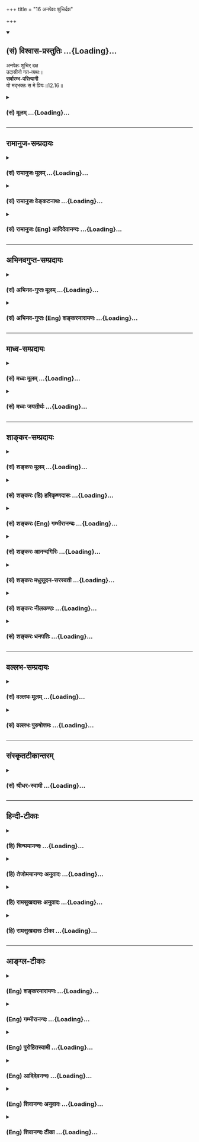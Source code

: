 +++
title = "16 अनपेक्षः शुचिर्दक्ष"

+++
<div class="js_include" newlevelforh1="2" title="(सं) विश्वास-प्रस्तुतिः" unfilled url="/mahAbhAratam/vyAsaH/shlokashaH/06-bhIShma-parva/03-bhagavad-gItA-parva/saMskRtam/vishvAsa-prastutiH/12_bhakti-yogaH/16_anapexaH_shuchird.md">
<details open><summary><h2>(सं) विश्वास-प्रस्तुतिः ...{Loading}...</h2></summary>

अनपेक्षः शुचिर् दक्ष  
उदासीनो गत-व्यथः।  
**सर्वारम्भ-परित्यागी**  
यो मद्भक्तः स मे प्रियः॥12.16॥
</details>
</div>
<div class="js_include collapsed" newlevelforh1="3" title="(सं) मूलम्" unfilled url="/mahAbhAratam/vyAsaH/shlokashaH/06-bhIShma-parva/03-bhagavad-gItA-parva/saMskRtam/mUlam/12_bhakti-yogaH/16_anapexaH_shuchird.md">
<details><summary><h3>(सं) मूलम् ...{Loading}...</h3></summary>

अनपेक्षः शुचिर्दक्ष उदासीनो गतव्यथः।  
सर्वारम्भपरित्यागी यो मद्भक्तः स मे प्रियः।।12.16।।
</details>
</div>


_________________
## रामानुज-सम्प्रदायः
<div class="js_include collapsed" newlevelforh1="3" title="(सं) रामानुजः मूलम्" unfilled url="/mahAbhAratam/vyAsaH/shlokashaH/06-bhIShma-parva/03-bhagavad-gItA-parva/saMskRtam/rAmAnujaH/mUlam/12_bhakti-yogaH/16_anapexaH_shuchird.md">
<details><summary><h3>(सं) रामानुजः मूलम् ...{Loading}...</h3></summary>

।।12.16।।**अनपेक्षः** -- आत्मव्यतिरिक्ते कृत्स्ने वस्तुनि अनपेक्षः;
**शुचिः** -- शास्त्रविहितद्रव्यवर्धितकायः; **दक्षः** --
शास्त्रीयक्रियोपादानसमर्थः अन्यत्र **उदासीनः; गतव्यथः** --
शास्त्रीयक्रियानिर्वृत्तौ अवर्जनीयशीतोष्णपरुषस्पर्शादिदुःखेषु
व्यथारहितः; सर्वारम्भपरित्यागी --
शास्त्रीयव्यतिरिक्तसर्वकर्मारम्भपरित्यागी; य एवंभूतो मद्भक्तः स मे
प्रियः।

</details>
</div>
<div class="js_include collapsed" newlevelforh1="3" title="(सं) रामानुजः वेङ्कटनाथः" unfilled url="/mahAbhAratam/vyAsaH/shlokashaH/06-bhIShma-parva/03-bhagavad-gItA-parva/saMskRtam/rAmAnujaH/venkaTanAthaH/12_bhakti-yogaH/16_anapexaH_shuchird.md">
<details><summary><h3>(सं) रामानुजः वेङ्कटनाथः ...{Loading}...</h3></summary>

  
  
।।12.16।। आत्ममात्रापेक्षत्वेन शास्त्रीयमात्रजागरूकत्वं
तद्व्यतिरिक्तेष्वत्यन्तनिरीहत्वं चाह -- अनपेक्षः इति श्लोकेन।
प्रस्तुताधिकारविरोधव्युदासाय सामान्यं विशेषे नियमयतिआत्मव्यतिरिक्त इति।
अन्येषु सङ्कोचकाभावात्कृत्स्न इत्युक्तम्। फलीभूतस्य शुचित्वस्य स्वरूपेण
विधातुमशक्यत्वात्तद्धेतौ तात्पर्यमित्याह -- शास्त्रविहितेति।
अन्यविषयसामर्थ्यस्यानुपयुक्तत्वात्तदुपयुक्तानुष्ठानसामर्थ्यं
दक्षशब्देनाभिधीयत इत्याहशास्त्रीयेति। विरोधपरिहारायौदासीन्यं
विहितव्यतिरिक्तविषयमित्याहअन्यत्रोदासीन इति।
अविहिताप्रतिषिद्धेष्वित्यर्थः। अपक्षपातिन्वमिहौदासीन्यं वदन्तःसमः शत्रौ
च \[12।18\] इत्यादिवक्ष्यमाणपौनरुक्त्यान्निरस्ताः।
निषिद्ध्यमानव्यथाप्रसङ्गं दर्शयतिशास्त्रीयक्रियानिर्वृत्ताविति।
विहितयोगारम्भादिव्यवच्छेदायाहशास्त्रीयव्यतिरिक्तेति।
साभिसन्धिकपरित्यागस्यात्र विवक्षितत्वात् माध्यस्थ्यरूपौदासीन्याद्भेदः।
यद्वा निष्प्रयत्नतारूपोदासीनत्वफलं सर्वकर्मारम्भपरित्यागः। कर्मात्र
वाक्कायव्यापारः। स एवारभ्यमाणत्वादारम्भः। तस्योपादानं वा। एतदखिलमपि
मद्भक्तिविशिष्टतयैव प्रियत्वकारणमिति मद्भक्तशब्देन विवक्षितमित्याहय
एवम्भूतो मद्भक्त इति।  
  

</details>
</div>
<div class="js_include collapsed" newlevelforh1="3" title="(सं) रामानुजः (Eng) आदिदेवानन्दः" unfilled url="/mahAbhAratam/vyAsaH/shlokashaH/06-bhIShma-parva/03-bhagavad-gItA-parva/saMskRtam/rAmAnujaH/english/AdidevAnandaH/12_bhakti-yogaH/16_anapexaH_shuchird.md">
<details><summary><h3>(सं) रामानुजः (Eng) आदिदेवानन्दः ...{Loading}...</h3></summary>

12.16 He who is free from 'desires', i.e., who has no longing for anything except the self; who is 'pure', namely, whose body is nourished on the food prescribed by the Sastras; who is an 'expert' namely, who is an expert in performing actions prescribed by the Sastras; who is
'indifferent', i.e., not interested in matters other than those enjoined by the Sastras; who is free from 'agony', i.e., of pain caused by heat,
cold, contact with coarse things etc., which are inevitably associated with the performance of rites prescribed by the Sastras; who renounces all 'undertakings,' i.e., who renounces all undertakings except those demanded by the Sastras - the devotee who is like this is dear to Me.

</details>
</div>


_________________
## अभिनवगुप्त-सम्प्रदायः
<div class="js_include collapsed" newlevelforh1="3" title="(सं) अभिनव-गुप्तः मूलम्" unfilled url="/mahAbhAratam/vyAsaH/shlokashaH/06-bhIShma-parva/03-bhagavad-gItA-parva/saMskRtam/abhinava-guptaH/mUlam/12_bhakti-yogaH/16_anapexaH_shuchird.md">
<details><summary><h3>(सं) अभिनव-गुप्तः मूलम् ...{Loading}...</h3></summary>

।।12.15 -- 12.20।। यस्मादित्यादि मे प्रिया इत्यन्तम्। अनिकेतः -- इदमेव
मया कर्तव्यम् इति यस्य नास्ति प्रतिज्ञा। यथाप्राप्तहेवाकितया
सुखदुःखादिकमुपभुञ्ज्ञानः परमेश्वरविषयसमावेशितहृदयः सुखेनैव प्राप्नोति
परमकैवल्यम् इति।  
  
।। शिवम्।।

</details>
</div>
<div class="js_include collapsed" newlevelforh1="3" title="(सं) अभिनव-गुप्तः (Eng) शङ्करनारायणः" unfilled url="/mahAbhAratam/vyAsaH/shlokashaH/06-bhIShma-parva/03-bhagavad-gItA-parva/saMskRtam/abhinava-guptaH/english/shankaranArAyaNaH/12_bhakti-yogaH/16_anapexaH_shuchird.md">
<details><summary><h3>(सं) अभिनव-गुप्तः (Eng) शङ्करनारायणः ...{Loading}...</h3></summary>

12.16 See Comment under 12.20

</details>
</div>


_________________
## माध्व-सम्प्रदायः
<div class="js_include collapsed" newlevelforh1="3" title="(सं) मध्वः मूलम्" unfilled url="/mahAbhAratam/vyAsaH/shlokashaH/06-bhIShma-parva/03-bhagavad-gItA-parva/saMskRtam/madhvaH/mUlam/12_bhakti-yogaH/16_anapexaH_shuchird.md">
<details><summary><h3>(सं) मध्वः मूलम् ...{Loading}...</h3></summary>

।।12.16।। सर्वारम्भपरित्यागी इत्यादेः
सामान्यविशेषव्याख्यानव्याख्येयभावेनापुनरुक्तिः। हर्षादिभिर्मुक्त
इत्युक्ते कादाचित्कमपि भवतीतियो न हृष्यति \[12।17\] इत्युक्तम्।
उपचारपरिहारार्थं पूर्वम् आधिक्यज्ञानार्थं भक्त्यभ्यासः। ये तु सर्वाणि
कर्माणि \[12।6\] इत्यादेः प्रपञ्च एषः।

</details>
</div>
<div class="js_include collapsed" newlevelforh1="3" title="(सं) मध्वः जयतीर्थः" unfilled url="/mahAbhAratam/vyAsaH/shlokashaH/06-bhIShma-parva/03-bhagavad-gItA-parva/saMskRtam/madhvaH/jayatIrthaH/12_bhakti-yogaH/16_anapexaH_shuchird.md">
<details><summary><h3>(सं) मध्वः जयतीर्थः ...{Loading}...</h3></summary>

।।12.16।। पुनरुक्तिदोषमाशङ्क्य परिहरति --
**सर्वे**ति। सर्वारम्भपरितयागीशुभाशुभपरित्यागी \[12।17\],इत्यादौ
सामान्यविशेषभावेनसन्तुष्टः सततं योगी \[12।14\]सन्तुष्टो येन केनचित्
\[12।19\] इत्यादौ व्याख्यानव्याख्येयभावेनहर्षामर्षभयोद्वेगैर्मुक्तः
\[12।15\]यो न हृष्यति \[12।17\] इत्यत्र नोक्तं प्रकारद्वयं सम्भवतीत्यत
आह -- **हर्षादिभिरि**ति। निष्ठाप्रत्ययेनातीतत्वप्रतीत्या कालान्तरे
हर्षादिकं भवतीत्याशङ्क्य क्रियाप्रबन्धे विहितेन लटा प्रतिपादयतीत्यर्थः।
तर्हीदमेवास्तु; किं तेन इत्यत आह -- **उपचारे**ति। सिद्धेऽर्थे वचनमुपचारं
तात्पर्यद्योतनेन परिहरतीत्यर्थः। यो मद्भक्तः इति भक्तिः पुनःपुनरुच्यते;
तत्प्रयोजनमाह -- **आधिक्ये**ति। अद्वेष्टा \[12।13\] इत्यादिनोक्तेषु
सर्वधर्मेषु भक्तेरिति शेषः। अद्वेष्टा इत्यादेः सङ्गत्यदर्शनात्तामाह --
**ये त्वे**ति। प्रपञ्चस्तदुपलक्षितस्याभिधानम्।
अक्षरोपासकानधिकृत्यैतदुच्यते इत्यसत्। सन्निहितसम्बन्धे सति
व्यवहितसम्बन्धप्रहणायोगात्योमद्भक्तः स मे प्रियः इत्यादिवचनाच्च।

</details>
</div>


_________________
## शाङ्कर-सम्प्रदायः
<div class="js_include collapsed" newlevelforh1="3" title="(सं) शङ्करः मूलम्" unfilled url="/mahAbhAratam/vyAsaH/shlokashaH/06-bhIShma-parva/03-bhagavad-gItA-parva/saMskRtam/shankaraH/mUlam/12_bhakti-yogaH/16_anapexaH_shuchird.md">
<details><summary><h3>(सं) शङ्करः मूलम् ...{Loading}...</h3></summary>

।।12.16।। --,देहेन्द्रियविषयसंबन्धादिषु अपेक्षाविषयेषु **अनपेक्षः**
निःस्पृहः। **शुचिः** बाह्येन आभ्यन्तरेण च शौचेन संपन्नः। **दक्षः**
प्रत्युत्पन्नेषु कार्येषु सद्यः यथावत् प्रतिपत्तुं समर्थः। **उदासीनः** न
कस्यचित् मित्रादेः पक्षं भजते यः; सः उदासीनः यतिः। **गतव्यथः** गतभयः।
**सर्वारम्भपरित्यागी** आरभ्यन्त इति आरम्भाः इहामुत्रफलभोगार्थानि
कामहेतूनि कर्माणि सर्वारम्भाः; तान् परित्यक्तुं शीलम् अस्येति
सर्वारम्भपरित्यागी **यः मद्भक्तः सः मे प्रियः**।। किञ्च --,

</details>
</div>
<div class="js_include collapsed" newlevelforh1="3" title="(सं) शङ्करः (हि) हरिकृष्णदासः" unfilled url="/mahAbhAratam/vyAsaH/shlokashaH/06-bhIShma-parva/03-bhagavad-gItA-parva/saMskRtam/shankaraH/hindI/harikRShNadAsaH/12_bhakti-yogaH/16_anapexaH_shuchird.md">
<details><summary><h3>(सं) शङ्करः (हि) हरिकृष्णदासः ...{Loading}...</h3></summary>

।।12.16।। जो शरीर; इन्द्रिय; विषय और उनके सम्बन्ध आदि स्पृहाके विषयोंमें
अपेक्षारहित -- निःस्पृह है; बाहरभीतरकी शुद्धिसे सम्पन्न है; और चतुर
अर्थात् अनेक कर्त्तव्योंके प्राप्त होनेपर उनमेंसे तुरंत ही यथार्थ
कर्त्तव्यको निश्चित करनेमें समर्थ है। तथा जो उदासीन अर्थात् किसी मित्र
आदिका पक्षपात न करनेवाला संन्यासी है और गतव्यथ यानी निर्भय है। तथा जो
समस्त आरम्भोंका त्याग करनेवाला है -- जो आरम्भ किये जायँ उनका नाम आरम्भ
है; इसके अनुसार इस लोक और परलोकके फलभोगके लिये किये जानेवाले समस्त
कामनाहेतुक कर्मोंका नाम सर्वारम्भ है; उन्हें त्यागनेका जिसका स्वभाव है
ऐसा जो मेरा भक्त है वह मेरा प्यारा है।

</details>
</div>
<div class="js_include collapsed" newlevelforh1="3" title="(सं) शङ्करः (Eng) गम्भीरानन्दः" unfilled url="/mahAbhAratam/vyAsaH/shlokashaH/06-bhIShma-parva/03-bhagavad-gItA-parva/saMskRtam/shankaraH/english/gambhIrAnandaH/12_bhakti-yogaH/16_anapexaH_shuchird.md">
<details><summary><h3>(सं) शङ्करः (Eng) गम्भीरानन्दः ...{Loading}...</h3></summary>

12.16 Anapeksah, he who has no desires with regard to covetable things
like body, organs, objects, (their inter-) relationship, etc.; sucih,
who is pure, endowed with external and internal purity; daksah, who is
dextrous, who is able to promptly understand in the right way the duties
that present themselves; udasinah, who is impartial, the monk who does
not side with anybody-friends and others; gatavyathah, who is free from
fear; sarva-arambha-parityagi, who has renounced every undertaking-works
under-taken are arambhah; sarva-arambhah means works undertaken out of
desire for results to be enjoyed here or hereafter; he who is apt to
give them up (pari-tyaga) is sarva-arambha-parityahi; he who is such a
madbhaktah, devotee of Mine; he is priyah, dear; me, to Me. Further,

</details>
</div>
<div class="js_include collapsed" newlevelforh1="3" title="(सं) शङ्करः आनन्दगिरिः" unfilled url="/mahAbhAratam/vyAsaH/shlokashaH/06-bhIShma-parva/03-bhagavad-gItA-parva/saMskRtam/shankaraH/AnandagiriH/12_bhakti-yogaH/16_anapexaH_shuchird.md">
<details><summary><h3>(सं) शङ्करः आनन्दगिरिः ...{Loading}...</h3></summary>

।।12.16।। निरपेक्षत्वादिकमपि ज्ञानिनो विशेषणमित्याह -- **अनपेक्ष इति।**
आदिपदमपेक्षणीयसर्वसंग्रहार्थं; प्रतिपत्तव्येषु प्रतिपत्तुं कर्तव्येषु
कर्तुं चेत्यर्थः। परैस्ताडितस्यापि गता व्यथा भयमस्येति
व्युत्पत्तिमाश्रित्याह -- **गतेति।** नच क्षमीत्यनेन पौनरुक्त्यं
प्रत्युत्पन्नायामपि व्यथायामपकर्तृष्वनपकर्तृत्वं
क्षमित्वमित्यभ्युपगमात्।

</details>
</div>
<div class="js_include collapsed" newlevelforh1="3" title="(सं) शङ्करः मधुसूदन-सरस्वती" unfilled url="/mahAbhAratam/vyAsaH/shlokashaH/06-bhIShma-parva/03-bhagavad-gItA-parva/saMskRtam/shankaraH/madhusUdana-sarasvatI/12_bhakti-yogaH/16_anapexaH_shuchird.md">
<details><summary><h3>(सं) शङ्करः मधुसूदन-सरस्वती ...{Loading}...</h3></summary>

।।12.16।। अनपेक्ष इति। किंच निरपेक्षः सर्वेषु भोगोपकरणेषु
यदृच्छोपनीतेष्वपि निःस्पृहः; शुचिर्बाह्याभ्यन्तरशौचसंपन्नः; दक्ष
उपस्थितेषु ज्ञातव्येषु कर्तव्येषु च सद्य एव ज्ञातुं कर्तुं च समर्थः;
उदासीनो न कस्यचिन्मित्रादेः पक्षं भजते; यो गतव्यथः परैस्ताड्यमानस्यापि
गता नोत्पन्ना व्यथा पीडा यस्य सः; उत्पन्नायामपि व्यथायामनपकर्तृत्वं
क्षमित्वं; व्यथाकारणेषु सत्स्वप्यनुत्पन्नव्यथत्वं गतव्यथत्वमिति भेदः।
ऐहिकामुष्मिकफलानि सर्वाणि कर्माणि सर्वारम्भास्तान्परित्युक्तं शीलं यस्य
स सर्वारम्भपरित्यागी संन्यासी यो मद्भक्तः स मे प्रियः।

</details>
</div>
<div class="js_include collapsed" newlevelforh1="3" title="(सं) शङ्करः नीलकण्ठः" unfilled url="/mahAbhAratam/vyAsaH/shlokashaH/06-bhIShma-parva/03-bhagavad-gItA-parva/saMskRtam/shankaraH/nIlakaNThaH/12_bhakti-yogaH/16_anapexaH_shuchird.md">
<details><summary><h3>(सं) शङ्करः नीलकण्ठः ...{Loading}...</h3></summary>

।।12.16।। अस्यैव व्युत्थानावस्थामाह -- **अनपेक्ष इति।** सुखप्राप्तौ
दुःखहाने वा तत्साधने वा लिप्साशून्योऽनपेक्षः। शुचिः बाह्याभ्यन्तरशौचवान्
पुण्यापुण्याभ्यामलिप्तो वा। दक्षः भगवद्भजनादावनलसः। उदासीनो मानापमानादौ
समवृत्तिः। अतएव गता व्यथा चेतःपीडा यस्य स गतव्यथः। सर्वारम्भपरित्यागी
संन्यासित्वादेव। यो मद्भक्तः स मे प्रियः।

</details>
</div>
<div class="js_include collapsed" newlevelforh1="3" title="(सं) शङ्करः धनपतिः" unfilled url="/mahAbhAratam/vyAsaH/shlokashaH/06-bhIShma-parva/03-bhagavad-gItA-parva/saMskRtam/shankaraH/dhanapatiH/12_bhakti-yogaH/16_anapexaH_shuchird.md">
<details><summary><h3>(सं) शङ्करः धनपतिः ...{Loading}...</h3></summary>

।।12.16।। निरपेक्षत्वादिकमपि ज्ञानिनो विशेषणमित्याशयेनाह। अनपेक्षः
देहेन्द्रियविषयसंबन्धेषु सर्वेष्वपेक्षणीयेषु
यदृच्छायोपलब्धेष्वपेक्षाशून्यो निस्पृहः। शुचिः मृदम्ब्वादिनिमित्तेन
बाह्येन दयादिनाभ्यन्तरेण च शौचने संपन्नः पुण्यापुण्याभ्यामलिप्य इति वा।
अस्मिन्पक्षे प्रकरणाविरोधः। पुण्यापुण्ये न करोत्यस्ताभ्यामलिप्त इत्यर्थे
तु शूभाशुभपरित्यागीत्येन पौनरुक्त्यं बोध्यम्। दक्षः प्रत्युत्पन्नेषु
कर्तव्येषु यथावज्ज्ञातु कर्तुं न कुशलो नत्वलसः। कस्यचिन्मित्रादेः
पक्षपातं न भजत इत्युदासीनः। यत्तु मानापमानादौ समवृत्तिरुदासीन इति तन्न।
तथा मानापमानयोरित्यादिना पौनरुक्त्यापत्तेः। ताडितुमुद्यतादपि
व्यथानिमित्तं गतं भयं यस्मात्। नच क्षमीत्यनेन पौनरुक्त्यं परैस्ताडितस्य
प्रत्युत्पन्नायामापि पीडायां तन्निमित्तं ताडनकर्तृषु ताडनाद्यकर्तुत्वं
क्षमित्वमित्यभ्युपगमात्।
अतएवैहिकामुष्मकदुःखनिवृत्तितत्सुखप्राप्त्यर्थानि कर्माणि आरभ्यन्त
इत्यारम्भास्तान् परियक्तुं शीलमस्य स सर्वारम्भपरित्यागी। यतो
भयहेतुभूतसर्वारम्भपरित्यागी अतो गतव्यथ इति वा। यो मद्भक्तः स मे प्रियः।

</details>
</div>


_________________
## वल्लभ-सम्प्रदायः
<div class="js_include collapsed" newlevelforh1="3" title="(सं) वल्लभः मूलम्" unfilled url="/mahAbhAratam/vyAsaH/shlokashaH/06-bhIShma-parva/03-bhagavad-gItA-parva/saMskRtam/vallabhaH/mUlam/12_bhakti-yogaH/16_anapexaH_shuchird.md">
<details><summary><h3>(सं) वल्लभः मूलम् ...{Loading}...</h3></summary>

।।12.16।। अनपेक्ष इति। मत्सेवातिरिक्तं सालोक्यादिकमपि नापेक्षते।
तथासालोक्यसार्ष्टिसारूप्यसामीप्यैकत्वमप्युत। दीयमानं न गृह्णन्ति विना
मत्सेवनं जनाः \[3।29।13\] इति भागवतवचनात्। शुचिराचारवान्आचारप्रभवो
धर्मस्तेनैव च सुखी भवेत् इति वाक्यात्। तथा भगवत्सेवायां
तत्तच्छृङ्गारयोजने दक्षः चतुरः। तत्प्रतिकूले गृहादावुदासीनः। तत्रापि
गतव्यथःभार्यादीनां तथाऽन्येषामसतश्चाक्रमं सहेत् तथा कलत्रादिकं प्रतिकूलं
दृष्ट्वा तदीयसर्वविषयारम्भपरित्यागी च। सेवायां हिउद्वेगः प्रतिबन्धो वा
भोगो वा स्यात्तु बाधकः इति श्रीमदाचार्यैरप्युच्यते; अतः
सर्वारम्भभोगोऽनुचितः घातकत्वात्। य एवम्भूतो भक्तः स मे प्रियः।

</details>
</div>
<div class="js_include collapsed" newlevelforh1="3" title="(सं) वल्लभः पुरुषोत्तमः" unfilled url="/mahAbhAratam/vyAsaH/shlokashaH/06-bhIShma-parva/03-bhagavad-gItA-parva/saMskRtam/vallabhaH/puruShottamaH/12_bhakti-yogaH/16_anapexaH_shuchird.md">
<details><summary><h3>(सं) वल्लभः पुरुषोत्तमः ...{Loading}...</h3></summary>

  
  
।।12.16।। किञ्च। अनपेक्षः सेवादौ स्वमनोऽतिरिक्तापेक्षारहितः समर्थ इति
यावत्। शुचिः मत्स्मरणवान्; दक्षः भजनस्वरूपज्ञानवान्; उदासीनः लोकेषु;
गतव्यथः मानसिकक्लेशरहितः; सर्वारम्भपरित्यागी
दृष्टश्रुतफलककर्माऽनुद्यमानस्वभावः। एतादृशो मद्भक्तः मद्भजनकर्त्ता स मे
प्रियः।  
  

</details>
</div>


_________________
## संस्कृतटीकान्तरम्
<div class="js_include collapsed" newlevelforh1="3" title="(सं) श्रीधर-स्वामी" unfilled url="/mahAbhAratam/vyAsaH/shlokashaH/06-bhIShma-parva/03-bhagavad-gItA-parva/saMskRtam/shrIdhara-svAmI/12_bhakti-yogaH/16_anapexaH_shuchird.md">
<details><summary><h3>(सं) श्रीधर-स्वामी ...{Loading}...</h3></summary>

।।12.16।। किंच **-- अनपेक्ष इति।** अनपेक्षो यदृच्छोपस्थितेऽप्यर्थे
निस्पृहः; शुचिर्बाह्याभ्यन्तरशौचसंपन्नः; तक्षोऽनलसः; उदासीनः
पक्षपातरहितः; गतव्यथ आधिशून्यः
सर्वान्दृष्टादृष्टार्थानारम्भानुद्यमान्परित्यक्तुं शीलं यस्य स एवंभूतः
सन् यो मद्भक्तः स मे प्रियः।

</details>
</div>


_________________
## हिन्दी-टीकाः
<div class="js_include collapsed" newlevelforh1="3" title="(हि) चिन्मयानन्दः" unfilled url="/mahAbhAratam/vyAsaH/shlokashaH/06-bhIShma-parva/03-bhagavad-gItA-parva/hindI/chinmayAnandaH/12_bhakti-yogaH/16_anapexaH_shuchird.md">
<details><summary><h3>(हि) चिन्मयानन्दः ...{Loading}...</h3></summary>

।।12.16।। यह तीसरा भाग है। ज्ञानी भक्त के चरित्र पर यह श्लोक और अधिक
प्रकाश डालता है। पूर्व के दो भागों में उसके चौदह लक्षण बताये जा चुके
हैं; और अब इन छ गुणों को बताकर भक्त के चित्र को और अधिक स्पष्ट किया जा
रहा है। जो अनपेक्ष (अपेक्षारहित) है सामान्य पुरुष अपने सुख और शान्ति के
लिए बाह्य देश; काल; वस्तु ; व्यक्ति और परिस्थितियों पर आश्रित होता है।
इनमें से प्रिय की प्राप्ति होने पर वह क्षण भर रोमांचित कर देने वाले
हर्षोल्लास का अनुभव करता है। परन्तु एक सच्चा भक्त अपने सुख के लिए बाह्य
जगत् की अपेक्षा नहीं रखता; क्योंकि उसकी प्रेरणा; समता और प्रसन्नता का
स्रोत हृदयस्थ आत्मा ही होता है। जो शुचि अर्थात् शुद्ध है एक सच्चा भक्त
शारीरिक शुद्धि तथा उसी प्रकार आन्तरिक शुद्धि से भी सम्पन्न होता है। जो
भक्त साधक की स्थिति में भी शरीर मन और जगत् के साथ अपने सम्बन्धों में
शुद्धि रखने के प्रति जागरूक रहता है वही फिर सिद्ध भक्त शुचि को प्राप्त
होता है। यह एक सुविदित तथ्य है कि कोई पुरुष जिस वातावरण में रहता है; उसे
देखकर तथा उसकी वस्तुओं; वस्त्रों आदि की दशा देखकर उस पुरुष के स्वभाव;
अनुशासन तथा संस्कृति का अनुमान किया जा सकता है। शारीरिक शुचिता तथा
व्यवहार में भी पवित्रता रखने पर भारत में अत्यधिक बल दिया गया है। बाह्य
शुद्धि के बिना आन्तरिक शुद्धि मात्र दिवास्वप्न; या व्यर्थ की आशा ही
सिद्ध होगी। दक्ष (कुशल) सदा सजगता तो सुगठित पुरुष का स्वभाव ही बन जाता
है। किसी भी कार्य़ की सफलता की कुंजी उत्साह है। कुशल और समर्थ व्यक्ति वह
नहीं है जो अपने व्यवहार और कार्य में त्रुटियां करता रहता है। दक्ष भक्त
मन से सजग और बुद्धि से समर्थ होता है। उसमें मन की शक्ति का अपव्यय नहीं
होता अत एक बार किसी कार्य का उत्तरदायित्व अपने कन्धों पर लेने के पश्चात्
वह उस कार्य का सिद्धि के लिए सदा तत्पर रहता है। जैसा कि हम देख रहे हैं;
यदि धार्मिक कहे जाने वाले लोग अपने कार्य में आलसी; असावधान और अशिष्ट हो
गये हैं; तो हम समझ सकते हैं कि हिन्दू धर्म अपने प्राचीन वैभव से कितना
दूर भटक गया है। उदासीन समाज में ऐसे अनेक भक्त कहे जाने वाले लोगों का
मिलना कठिन नहीं हैं; जिन्होंने अपने आप को एक अनभिव्यक्त दुखपूर्ण स्थिति
में समर्पित कर दिया है और उसका कारण केवल यह है कि किसी ने उसके साथ
विश्वासघात अथवा दुर्व्यवहार किया था। ऐसे मूढ़ भक्त सोचते हैं कि समाज के
इन अपराधों के प्रति वे उदासीन रहेंगे। बाद में उनकी भक्ति ही उन्हें एक
दुर्भाग्यपूर्ण दायित्व प्रतीत होने लगती है; न कि एक वास्तविक लाभ
दर्शनशास्त्र को विपरीत समझने पर उसकी समाप्ति समाज के आत्मघात में ही होती
है। उदासीन भाव का प्रयोजन केवल अपने मन की शक्तियों का अपव्यय रोकने के लिए
ही है। मनुष्य के जीवन में; छोटीछोटी कठिनाइयाँ; सामान्य बीमारियां
सुखसुविधा का अभाव आदि का होना तो स्वाभाविक और सामान्य बात है। उनको ही
अत्यधिक महत्व देना और उनकी निवृत्ति के लिए दिन रात प्रयत्न करते रहने का
अर्थ जीवन भर परिस्थितियों को अनुकूल बनाने के संघर्ष में ही डूबे रहना है।
यहाँ साधक को यह उपदेश दिया गया है कि जीवन की इन साधारण परिस्थितियों में
वह अपनी मानसिक शक्ति को व्यर्थ ही नहीं खोने दे; बल्कि इन घटनाओं में
उदासीन भाव से रहकर शक्ति का संचय करे। छोटेमोटे दुख और कष्ट अनित्य होने
के कारण स्व्ात ही निवृत्त हो जाते हैं; अत उनके लिए चिन्ता और संघर्ष करने
की कोई आवश्यकता नहीं है। व्यथारहित (भयरहित) जब मनुष्य किसी वस्तु विशेष की
कामना से अभिभूत हो जाता है; तब उसे मन में यह भय लगा रहता है कि कहीं उसकी
इच्छा अतृप्त ही न रह जाये। परन्तु ज्ञानी भक्त सब कामनाओं से मुक्त होने
के कारण निर्भय होता है। सर्वारम्भ परित्यागी संस्कृत में आरम्भ शब्द का
अर्थ कर्म भी होता है। अत सर्वारम्भ परित्यागी शब्द का अर्थ कोई यह नहीं
समझे कि भक्त वह है; जो सब कर्मों का त्याग कर देता है इस प्रकार के
शाब्दिक अर्थ के कारण बहुसंख्यक हिन्दू लोग कर्म करने में अकुशल और आलसी हो
गये हैं। इन लोगों को देखकर ही अन्य लोग हमारी आलोचना करते हुए कहते हैं कि
हिन्दू धर्म में आलस्य को ही दैवी आदर्श के रूप में गौरवान्वित किया गया है
परन्तु यह अनुचित है; क्योंकि इस शब्द के आशय की सर्वथा उपेक्षा की गयी है।
यदि कोई व्यक्ति किसी कर्म में निश्चित प्रारम्भ देखता है; तो इसका अर्थ यह
हुआ कि वह स्वयं को उस कर्म का आरम्भकर्ता मानता है। उसके मन में यह भाव
दृढ़ होना चाहिए कि उसने ही यह कर्म विशेष किसी विशेष फल को प्राप्त करने
के लिए प्रारम्भ किया है; जिसे प्राप्त कर वह कोई निश्चित लाभ या सुख
प्राप्त करेगा। जो पुरुष भगवान् का भक्त है; और सांस्कृतिक पूर्णत्व को
प्राप्त करना चाहता है; उसको इस प्रकार के मान और कर्तृत्व के अभिमान को
सर्वथा त्याग कर निरहंकार भाव से जगत् में कर्म करने चाहिए। वास्तविकता यह
है कि हमारे जीवन में कोई भी कर्म नया नहीं है; जिसका अपना स्वतन्त्र
प्रारम्भ और समाप्ति हो। सम्पूर्ण जगत् के सनातन कर्म व्यापार में ही सभी
कर्मों का समावेश हो जाता है। यदि भलीभांति विचार किया जाये तो ज्ञात होगा
कि हमारे सभी कर्म जगत् में उपलब्ध वस्तुओं और स्थितियों से नियन्त्रित;
नियमित; शासित और प्रेरित होते हैं। ईश्वर के भक्त को विश्व की इस एकता का
सदैव भान बना रहता है; और इसलिए; वह जगत् में सदा ईश्वर के हाथों में एक
करण या निमित्त के रूप में कर्म करता है; न कि किसी कर्म के स्वतन्त्र
कर्ता के रूप में। उपर्युक्त सद्गुणों से सम्पन्न भक्त मुझे प्रिय है। भक्त
के कुछ और लक्षण बताते हुए भगवान् कहते हैं

</details>
</div>
<div class="js_include collapsed" newlevelforh1="3" title="(हि) तेजोमयानन्दः अनुवादः" unfilled url="/mahAbhAratam/vyAsaH/shlokashaH/06-bhIShma-parva/03-bhagavad-gItA-parva/hindI/tejomayAnandaH/anuvAdaH/12_bhakti-yogaH/16_anapexaH_shuchird.md">
<details><summary><h3>(हि) तेजोमयानन्दः अनुवादः ...{Loading}...</h3></summary>

।।12.16।। जो अपेक्षारहित, शुद्ध, दक्ष, उदासीन, व्यथारहित और सर्वकर्मों
का संन्यास करने वाला मेरा भक्त है, वह मुझे प्रिय है।।

</details>
</div>
<div class="js_include collapsed" newlevelforh1="3" title="(हि) रामसुखदासः अनुवादः" unfilled url="/mahAbhAratam/vyAsaH/shlokashaH/06-bhIShma-parva/03-bhagavad-gItA-parva/hindI/rAmasukhadAsaH/anuvAdaH/12_bhakti-yogaH/16_anapexaH_shuchird.md">
<details><summary><h3>(हि) रामसुखदासः अनुवादः ...{Loading}...</h3></summary>

।।12.16।। जो आकाङ्क्षासे रहित, बाहर-भीतरसे पवित्र, दक्ष, उदासीन, व्यथासे
रहित और सभी आरम्भोंका अर्थात् नये-नये कर्मोंके आरम्भका सर्वथा त्यागी है,
वह मेरा भक्त मुझे प्रिय है।

</details>
</div>
<div class="js_include collapsed" newlevelforh1="3" title="(हि) रामसुखदासः टीका" unfilled url="/mahAbhAratam/vyAsaH/shlokashaH/06-bhIShma-parva/03-bhagavad-gItA-parva/hindI/rAmasukhadAsaH/TIkA/12_bhakti-yogaH/16_anapexaH_shuchird.md">
<details><summary><h3>(हि) रामसुखदासः टीका ...{Loading}...</h3></summary>

।।12.16।।***व्याख्या--*'अनपेक्षः'--**भक्त भगवान्को ही सर्वश्रेष्ठ मानता
है। उसकी दृष्टिमें भगवत्प्राप्तिसे बढ़कर दूसरा कोई लाभ नहीं होता। अतः
संसारकी किसी भी वस्तुमें उसका किञ्चिन्मात्र भी खिंचाव नहीं होता। इतना ही
नहीं; अपने कहलानेवाले शरीर, इन्द्रियों, मन, बुद्धिमें भी उसका अपनापन
नहीं रहता, प्रत्युत वह उनको भी भगवान्का ही मानता है, जो कि वास्तवमें
भगवान्के ही हैं। अतः उसको शरीर-निर्वाहकी भी चिन्ता नहीं होती। फिर वह और
किस बातकी अपेक्षा करे; अर्थात् फिर उसे किसी भी वस्तुकी
इच्छा-वासना-स्पृहा नहीं रहती।  
  
भक्तपर चाहे कितनी ही बड़ी आपत्ति आ जाय, आपत्तिका ज्ञान होनेपर भी उसके
चित्तपर प्रतिकूल प्रभाव नहीं होता। भयंकर-से-भयंकर परिस्थितिमें भी वह
भगवान्की लीलाका अनुभव करके मस्त रहता है। इसलिये वह किसी प्रकारकी
अनुकूलताकी कामना नहीं करता।  
  
नाशवान् पदार्थ तो रहते नहीं, उनका वियोग अवश्यम्भावी है और अविनाशी
परमात्मासे कभी वियोग होता ही नहीं --इस वास्तविकताको जाननेके कारण भक्तमें
स्वाभाविक ही नाशवान् पदार्थोंकी इच्छा पैदा नहीं होती।  
यह बात खास ध्यान देनेकी है कि केवल इच्छा करनेसे शरीर-निर्वाहके पदार्थ
मिलते हों तथा इच्छा न करनेसे न मिलते हों--ऐसा कोई नियम नहीं है।
वास्तवमें शरीर-निर्वाहकी आवश्यक सामग्री स्वतः प्राप्त होती है; क्योंकि
जीवमात्रके शरीर-निर्वाहकी आवश्यक सामग्रीका प्रबन्ध भगवान्की ओरसे पहले ही
हुआ रहता है। इच्छा करनेसे तो आवश्यक वस्तुओंकी प्राप्तिमें बाधा ही आती
है। अगर मनुष्य किसी वस्तुको अपने लिये अत्यन्त आवश्यक समझकर वह वस्तु कैसे
मिले; कहाँ मिले; कब मिले;' -- ऐसी प्रबल इच्छाको अपने अन्तःकरणमें पकड़े
रहता है, तो उसकी उस इच्छाका विस्तार नहीं हो पाता अर्थात् उसकी वह इच्छा
दूसरे लोगोंके अन्तःकरणतक नहीं पहुँच पाती। इस कारण दूसरे लोगोंके
अन्तःकरणमें उस आवश्यक वस्तुको देनेकी इच्छा या प्रेरणा नहीं होती। प्रायः
देखा जाता है कि लेनेकी प्रबल इच्छा रखनेवाले-(चोर आदि) को कोई देना नहीं
चाहता। इसके विपरीत किसी वस्तुकी इच्छा न रखनेवाले विरक्त त्यागी और बालककी
आवश्यकताओंका अनुभव अपने-आप दूसरोंको होता है, और दूसरे उनके
शरीर-निर्वाहका अपने-आप प्रसन्नतापूर्वक प्रबन्ध करते हैं। इससे यह सिद्ध
हुआ कि इच्छा न करनेसे जीवन-निर्वाहकी आवश्यक वस्तुएँ बिना माँगे स्वतः
मिलती हैं। अतः वस्तुओंकी इच्छा करना केवल मूर्खता और अकारण दुःख पाना ही
है। सिद्ध भक्तको तो अपने कहे जानेवाले शरीरकी भी अपेक्षा नहीं होती;
इसलिये वह सर्वथा निरपेक्ष होता है।  
किसी-किसी भक्तको तो इसकी भी अपेक्षा नहीं होती कि भगवान् दर्शन दें!
भगवान् दर्शन दें तो आनन्द, न दें तो आनन्द! वह तो सदा भगवान्की प्रसन्नता
और कृपाको देखकर मस्त रहता है। ऐसे निरपेक्ष भक्तके पीछे-पीछे भगवान् भी
घूमा करते हैं! भगवान् स्वयं कहते हैं --  
    **निरेपक्षं मुनिं शान्तं निर्वैरं समदर्शनम्।**  
  
**    अनुव्रजाम्यहं नित्यं पूयेयेत्यङ्घ्रिरेणुभिः।।**  
                                
(श्रीमद्भा0 11। 14। 16)  
'जो निरपेक्ष (किसीकी अपेक्षा न रखनेवाला), निरन्तर मेरा मनन करनेवाला,
शान्त, द्वेष-रहित और सबके प्रति समान दृष्टि रखनेवाला है, उस महात्माके
पीछे-पीछे मैं सदा यह सोचकर घूमा करता हूँ कि उसकी चरण-रज मेरे ऊपर पड़ जाय
और मैं पवित्र हो जाऊँ। '  
किसी वस्तुकी इच्छाको लेकर भगवान्की भक्ति करनेवाला मनुष्य वस्तुतः उस
इच्छित वस्तुका ही भक्त होता है; क्योंकि (वस्तुकी ओर लक्ष्य रहनेसे) वह
वस्तुके लिये ही भगवान्की भक्ति करता है, न कि भगवान्के लिये। परन्तु
भगवान्की यह उदारता है कि उसको भी अपना भक्त मानते हैं (गीता 7। 16);
क्योंकि वह इच्छित वस्तुके लिये किसी दूसरेपर भरोसा न रखकर अर्थात् केवल
भगवान्पर भरोसा रखकर ही भजन करता है। इतना ही नहीं, भगवान् भक्त ध्रुवकी
तरह उस (अर्थार्थी भक्त) की इच्छा पूरी करके उसको सर्वथा निःस्पृह भी बना
देते हैं।  
  
**'शुचिः'--**शरीरमें अहंता-ममता (मैं-मेरापन) न रहनेसे भक्तका शरीर
अत्यन्त पवित्र होता है। अन्तःकरणमें राग-द्वेष, हर्ष-शोक, काम-क्रोधादि
विकारोंके न रहनेसे उसका अन्तःकरण भी अत्यन्त पवित्र होता है। ऐसे
(बाहर-भीतरसे अत्यन्त पवित्र) भक्तके दर्शन, स्पर्श, वार्तालाप और चिन्तनसे
दूसरे लोग भी पवित्र हो जाते हैं। तीर्थ सब लोगोंको पवित्र करते हैं;
किन्तु ऐसे भक्त तीर्थोंको भी तीर्थत्व प्रदान करते हैं अर्थात् तीर्थ भी
उनके चरण-स्पर्शसे पवित्र हो जाते हैं (पर भक्तोंके मनमें ऐसा अहंकार नहीं
होता)। ऐसे भक्त अपने हृदयमें विराजित **'पवित्राणां पवित्रम्'**
(पवित्रोंको भी पवित्र करनेवाले) भगवान्के प्रभावसे तीर्थोंको भी महातीर्थ
बनाते हुए विचरण करते हैं -- **तीर्थीकुर्वन्ति तीर्थानि स्वान्तःस्थेन
गदाभृता**।। (श्रीमद्भा0 1। 13। 10)महाराज भगीरथ गङ्गाजीसे कहते हैं --
**साधवो न्यासिनः शान्ता ब्रह्मिष्ठा लोकपावनाः।**  
  
**हरन्त्यघं तेऽङ्गसङ्गात् तेष्वास्ते ह्यघभिद्धरिः।।**(श्रीमद्भा0 9। 9।
6)'माता! जिन्होंने लोक-परलोककी समस्त कामनाओंका त्याग कर दिया है, जो
संसारसे उपरत होकर अपने-आपमें शान्त हैं, जो ब्रह्मनिष्ठ और लोकोंको पवित्र
करनेवाले परोपकारी साधु पुरुष हैं, वे अपने अङ्गस्पर्शसे तुम्हारे
(पापियोंके अङ्ग-स्पर्शसे आये) समस्त पापोंको नष्ट कर देंगे; क्योंकि उनके
हृदयमें समस्त पापोंका नाश करनेवाले भगवान् सर्वदा निवास करते
हैं। '**'दक्षः'--**जिसने करनेयोग्य काम कर लिया है, वही दक्ष है।
मानव-जीवनका उद्देश्य भगवत्प्राप्ति ही है। इसीके लिये मनुष्यशरीर मिला है।
अतः जिसने अपना उद्देश्य पूरा कर लिया अर्थात् भगवान्को प्राप्त कर लिया,
वही वास्तवमें दक्ष अर्थात् चतुर है। भगवान् कहते हैं -- **एषा बुद्धिमतां
बुद्धिर्मनीषा च मनीषिणाम्।**  
  
**यत्सत्यमनृतेनेह मर्त्येनाप्नोति मामृतम्।।**(श्रीमद्भा0 11। 29।
22)'विवेकियोंके विवेक और चतुरोंकी चतुराईकी पराकाष्ठा इसीमें है कि वे इस
विनाशी और असत्य शरीरके द्वारा मुझ अविनाशी एवं सत्य तत्त्वको प्राप्त कर
लें। ' सांसारिक दक्षता (चतुराई) वास्तवमें दक्षता नहीं है। एक दृष्टिसे तो
व्यवहारमें अधिक दक्षता होना कलङ्क ही है; क्योंकि इससे अन्तःकरणमें जड
पदार्थोंका आदर बढ़ता है, जो मनुष्यके पतनका कारण होता है। सिद्ध भक्तमें
व्यावहारिक (सांसारिक) दक्षता भी होती है। परन्तु व्यावहारिक दक्षताको
पारमार्थिक स्थितिकी कसौटी मानना वस्तुतः सिद्ध भक्तका अपमान ही करना
है।**'उदासीनः'--**उदासीन शब्दका अर्थ है -- उत्आसीन अर्थात् ऊपर बैठा हुआ,
तटस्थ, पक्षपातसे रहित। विवाद करनेवाले दो व्यक्तियोंके प्रति जिसका सर्वथा
तटस्थ भाव रहता है, उसको उदासीन कहा जाता है। उदासीन शब्द निर्लिप्तताका
द्योतक है। जैसे ऊँचे पर्वतपर खड़े हुए पुरुषपर नीचे पृथ्वीपर लगी हुई आग
या बाढ़ आदिका कोई असर नहीं पड़ता, ऐसे ही किसी भी अवस्था, घटना, परिस्थिति
आदिका भक्तपर कोई असर नहीं पड़ता, वह सदा निर्लिप्त रहता है। जो मनुष्य
भक्तका हित चाहता है तथा उसके अनुकूल आचरण करता है, वह उसका मित्र समझा
जाता है और जो मनुष्य भक्तका अहित चाहता है तथा उसके प्रतिकूल आचरण करता
है; वह उसका शत्रु समझा जाता है। इस प्रकार मित्र और शत्रु समझे जानेवाले
व्यक्तिके साथ भक्तके बाहरी व्यवहारमें फरक मालूम दे सकता है; परन्तु
भक्तके अन्तःकरणमें दोनों मनुष्योंके प्रति किञ्चिन्मात्र भी भेदभाव नहीं
होता। वह दोनों स्थितियोंमें सर्वथा उदासीन अर्थात् निर्लिप्त रहता
है। भक्तके अन्तःकरणमें अपनी स्वतन्त्र सत्ता नहीं रहती। वह शरीरसहित
सम्पूर्ण संसारको परमात्माका ही मानता है। इसलिये उसका व्यवहार पक्षपातसे
रहित होता है।**'गतव्यथः'--**कुछ मिले या न मिले, कुछ भी आये या चला जाय,
जिसके चित्तमें दुःख-चिन्ता-शोकरूप हलचल कभी होती ही नहीं, उस भक्तको यहाँ
**'गतव्यथः'** कहा गया है। यहाँ 'व्यथा' शब्द केवल दुःखका वाचक नहीं है।
अनुकूलताकी प्राप्ति होनेपर चित्तमें प्रसन्नता तथा प्रतिकूलताकी प्राप्ति
होनेपर चित्तमें खिन्नताकी जो हलचल होती है, वह भी 'व्यथा' ही है। अतः
अनुकूलता तथा प्रतिकूलतासे अन्तःकरणमें होनेवाले राग-द्वेष, हर्ष-शोक आदि
विकारोंके सर्वथा अभावको ही यहाँ **'गतव्यथः'** पदसे कहा गया है।  
  
**'सर्वारम्भपरित्यागी'--**भोग और संग्रहके उद्देश्यसे नयेनये कर्म करनेको
'आरम्भ' कहते हैं; जैसे -- सुखभोगके उद्देश्यसे घरमें नयी-नयी चीजें इकट्ठी
करना, वस्त्र खरीदना; रुपये बढ़ानेके उद्देश्यसे नयीनयी दूकानें खोलना, नया
व्यापार शुरू करना आदि। भक्त भोग और संग्रहके लिये किये जानेवाले मात्र
कर्मोंका सर्वथा त्यागी होता है **(टिप्पणी प₀ 656.1)**। जिसका उद्देश्य
संसारका है और जो वर्ण, आश्रम, विद्या, बुद्धि, योग्यता, पद, अधिकार आदिको
लेकर,अपनेमें विशेषता देखता है, वह भक्त नहीं होता। भक्त भगवन्निष्ठ होता
है। अतः उसके कहलानेवाले शरीर, इन्द्रि, मन, बुद्धि, क्रिया फल आदि सब
भगवान्के अर्पित होते हैं। वास्तवमें इन शरीरादिके मालिक भगवान् ही हैं।
प्रकृति और प्रकृतिका कार्यमात्र भगवान्का है। अतः भक्त एक भगवान्के सिवाय
किसीको भी अपना नहीं मानता। वह अपने लिये कभी कुछ नहीं करता। उसके द्वारा
होनेवाले मात्र कर्म भगवान्की प्रसन्नताके लिये ही होते हैं। धन-सम्पत्ति,
सुख-आराम, मान-बड़ाई आदिके लिये किये जानेवाले कर्म उसके द्वारा कभी होते
ही नहीं। जिसके भीतर परमात्मतत्त्वकी प्राप्तिकी ही सच्ची लगन लगी है, वह
साधक चाहे किसी भी मार्गका क्यों न हो, भोग भोगने और संग्रह करनेके
उद्देश्यसे वह कभी कोई नया कर्म आरम्भ नहीं करता।**'यो मद्भक्तः स मे
प्रियः' --** भगवान्में स्वाभाविक ही इतना महान् आकर्षण है कि भक्त स्वतः
उनकी ओर खिंच जाता है, उनका प्रेमी हो जाता है।**आत्मारामाश्च मुनयो
निर्ग्रन्था अप्युरुक्रमे।**  
  
कुर्वन्त्यहैतुकीं भक्तिमित्थम्भूतगुणो हरिः।। (श्रीमद्भा0 1। 7।
10)'ज्ञानके द्वारा जिनकी चित्-जड-ग्रन्थि कट गयी है, ऐसे आत्माराम मुनिगण
भी भगवान्की हेतुरहित (निष्काम) भक्ति किया करते हैं; क्योंकि भगवान्के गुण
ही ऐसे हैं कि वे प्राणियोंको अपनी ओर खींच लेते हैं। यहाँ प्रश्न हो सकता
है कि अगर भगवान्में इतना महान् आकर्षण है, तो सभी मनुष्य भगवान्की ओर
क्यों नहीं खिंच जाते, उनके प्रेमी क्यों नहीं हो जाते; वास्तवमें देखा जाय
तो जीव भगवान्का ही अंश है। अतः उसका भगवान्की ओर स्वतः-स्वाभाविक आकर्षण
होता है। परन्तु जो भगवान् वास्तवमें अपने हैं, उनको तो मनुष्यने अपना माना
नहीं और जो मन-बुद्धि-इन्द्रियाँ शरीर-कुटुम्बादि अपने नहीं हैं, उनको उसने
अपना मान लिया। इसीलिये वह शारीरिक निर्वाह और सुखकी कामनासे सांसारिक
भोगोंकी ओर आकृष्ट हो गया तथा अपने अंशी भगवान्से दूर (विमुख) हो गया। फिर
भी उसकी यह दूरी वास्तविक नहीं माननी चाहिये। कारण कि नाशवान् भोगोंकी ओर
आकृष्ट होनेसे उसकी भगवान्से दूरी दिखायी तो देती है, पर वास्तवमें दूरी है
नहीं; क्योंकि उन भोगोंमें भी तो सर्वव्यापी भगवान् परिपूर्ण हैं। परन्तु
इन्द्रियोंके विषयोंमें अर्थात् भोगोंमें ही आसक्ति होनेके कारण उसको उनमें
छिपे भगवान् दिखायी नहीं देते। जब इन नाशवान् भोगोंकी ओर उसका आकर्षण नहीं
रहता, तब वह स्वतः ही भगवान्की ओर खिंच जाता है। संसारमें किञ्चिन्मात्र भी
आसक्ति न रहनेसे भक्तका एकमात्र भगवान्में स्वतः प्रेम होता है। ऐसे
अनन्यप्रेमी भक्तको भगवान् **'मद्भक्तः'** कहते हैं। जिस भक्तका भगवान्में
अनन्य प्रेम है, वह भगवान्को प्रिय होता है।  
  
***सम्बन्ध--***सिद्ध भक्तके पाँच लक्षणोंवाला चौथा प्रकरण आगेके श्लोकमें
आया है।

</details>
</div>


_________________
## आङ्ग्ल-टीकाः
<div class="js_include collapsed" newlevelforh1="3" title="(Eng) शङ्करनारायणः" unfilled url="/mahAbhAratam/vyAsaH/shlokashaH/06-bhIShma-parva/03-bhagavad-gItA-parva/english/shankaranArAyaNaH/12_bhakti-yogaH/16_anapexaH_shuchird.md">
<details><summary><h3>(Eng) शङ्करनारायणः ...{Loading}...</h3></summary>

12.16. He, who does not expect \[anything\]; who is pure, dexterous,
unconcerned, untroubled; and who has renonced all his undertakings all around-that devotee of Mine is dear to Me.

</details>
</div>
<div class="js_include collapsed" newlevelforh1="3" title="(Eng) गम्भीरानन्दः" unfilled url="/mahAbhAratam/vyAsaH/shlokashaH/06-bhIShma-parva/03-bhagavad-gItA-parva/english/gambhIrAnandaH/12_bhakti-yogaH/16_anapexaH_shuchird.md">
<details><summary><h3>(Eng) गम्भीरानन्दः ...{Loading}...</h3></summary>

12.16 He who has no desires, who is pure, who is dextrous, who is impartial, who is free from fear, who has renounced every undertaking-he who is (such) a devotee of Mine is dear to Me.

</details>
</div>
<div class="js_include collapsed" newlevelforh1="3" title="(Eng) पुरोहितस्वामी" unfilled url="/mahAbhAratam/vyAsaH/shlokashaH/06-bhIShma-parva/03-bhagavad-gItA-parva/english/purohitasvAmI/12_bhakti-yogaH/16_anapexaH_shuchird.md">
<details><summary><h3>(Eng) पुरोहितस्वामी ...{Loading}...</h3></summary>

12.16 He who expects nothing, who is pure, watchful, indifferent,
unruffled, and who renounces all initiative, such a one is My beloved.

</details>
</div>
<div class="js_include collapsed" newlevelforh1="3" title="(Eng) आदिदेवनन्दः" unfilled url="/mahAbhAratam/vyAsaH/shlokashaH/06-bhIShma-parva/03-bhagavad-gItA-parva/english/AdidevanandaH/12_bhakti-yogaH/16_anapexaH_shuchird.md">
<details><summary><h3>(Eng) आदिदेवनन्दः ...{Loading}...</h3></summary>

12.16 He who is free from desires, who is pure, expert, indifferent and free from agony, who has renounced every undertaking - he is dear to Me.

</details>
</div>
<div class="js_include collapsed" newlevelforh1="3" title="(Eng) शिवानन्दः अनुवादः" unfilled url="/mahAbhAratam/vyAsaH/shlokashaH/06-bhIShma-parva/03-bhagavad-gItA-parva/english/shivAnandaH/anuvAdaH/12_bhakti-yogaH/16_anapexaH_shuchird.md">
<details><summary><h3>(Eng) शिवानन्दः अनुवादः ...{Loading}...</h3></summary>

12.16 He who is free from wants, pure, expert, unconcerned, and free from pain, renouncing all undertakings or commencements he who is (thus)
devoted to Me, is dear to Me.

</details>
</div>
<div class="js_include collapsed" newlevelforh1="3" title="(Eng) शिवानन्दः टीका" unfilled url="/mahAbhAratam/vyAsaH/shlokashaH/06-bhIShma-parva/03-bhagavad-gItA-parva/english/shivAnandaH/TIkA/12_bhakti-yogaH/16_anapexaH_shuchird.md">
<details><summary><h3>(Eng) शिवानन्दः टीका ...{Loading}...</h3></summary>

12.16 अनपेक्षः (he who is) free from wants; शुचिः pure; दक्षः expert;
उदासीनः unconcerned; गतव्यथः free from pain; सर्वारम्भपरित्यागी
renouncing all undertakings or commencements; यः who; मद्भक्तः
My,devotee; सः he; मे to Me; प्रियः dear.CommentarY He is free from dependence. He is indifferent to the body; the senses; the objects of the senses and their mutual connections. He has external and internal purity. External purity is attained through earth and water (washing and bathing). Inner purity is attained by the eradication of likes and dislikes; lust; anger; jealousy; etc.; and through the cultivation of the virtues -- friendship (towards eals); compassion (towards those who are inferior) and complacency (towards superiors).Daksha Prompt; swift and skilful in all actions expert. He is able to decide rightly and immediately in matters that demand prompt attention and action.Udasina He who does not take up the side of a friend and the like (in a controversy) he who is indifferent to whatever happens.Gatavyathah He who is free from pain. He is not troubled even if he is beaten by a wicked man. He is not pained or afflicted by any result of any action or any happening.Sarvarambhaparityagi He habitually renounces all actions calculated to secure the objects of enjoyment; whether of this world or of the next. He has abandoned all egoistic; personal and mental initiative in all actions; mental and physical. He has merged his will in the cosmic will. He allows the divine will to work through him. He has neither preference nor personal desire and so he is swift; prompt and skilful in all actions. The divine will works through him in a dynamic manner.Such a devotee is My own Self and so he is very dear to Me.

</details>
</div>
